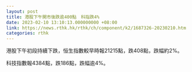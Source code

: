 ```yaml
---
layout: post
title: 港股下午開市後跌逾400點　科指跌4%
date: 2023-02-10 13:10:13.000000000 +08:00
link: https://news.rthk.hk/rthk/ch/component/k2/1687326-20230210.htm
categories: rthk
---
```


港股下午初段持續下跌，恒生指數較早時報21215點，跌408點，跌幅約2%。

科技指數報4384點，跌186點，跌幅逾4%。
